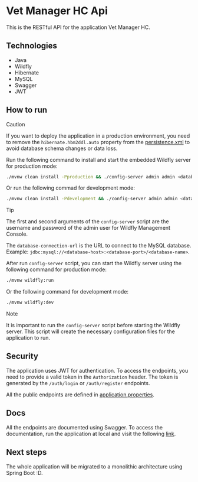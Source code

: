 # Vet Manager HC Api

This is the RESTful API for the application Vet Manager HC.

## Technologies

- Java
- Wildfly
- Hibernate
- MySQL
- Swagger
- JWT

## How to run

> [!CAUTION]
>
> If you want to deploy the application in a production environment, you need to
> remove the `hibernate.hbm2ddl.auto` property from the
> [persistence.xml](src/main/resources/META-INF/persistence.xml) to avoid
> database schema changes or data loss.

Run the following command to install and start the embedded Wildfly server for
production mode:

```bash
./mvnw clean install -Pproduction && ./config-server admin admin <database-connection-url> <database-user-name> <database-password> && ./mvnw wildfly:run
```

Or run the following commad for development mode:

```bash
./mvnw clean install -Pdevelopment && ./config-server admin admin <database-connection-url> <database-username> <database-password> && ./mvnw wildfly:dev
```

> [!TIP]
>
> The first and second arguments of the `config-server` script are the username
> and password of the admin user for Wildfly Management Console.
>
> The `database-connection-url` is the URL to connect to the MySQL database.
> Example: `jdbc:mysql://<database-host>:<database-port>/<database-name>`.

After run `config-server` script, you can start the Wildfly server using the
following command for production mode:

```bash
./mvnw wildfly:run
```

Or the following command for development mode:

```bash
./mvnw wildfly:dev
```

> [!NOTE]
>
> It is important to run the `config-server` script before starting the Wildfly
> server. This script will create the necessary configuration files for the
> application to run.

## Security

The application uses JWT for authentication. To access the endpoints, you need
to provide a valid token in the `Authorization` header. The token is generated
by the `/auth/login` or `/auth/register` endpoints.

All the public endpoints are defined in
[application.properties](src/main/resources/application.properties).

## Docs

All the endpoints are documented using Swagger. To access the documentation, run
the application at local and visit the following
[link](http://localhost:8080/docs).

## Next steps

The whole application will be migrated to a monolithic architecture using Spring
Boot :D.
